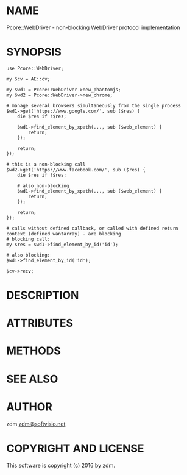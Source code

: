 # NAME

Pcore::WebDriver - non-blocking WebDriver protocol implementation

# SYNOPSIS

    use Pcore::WebDriver;

    my $cv = AE::cv;

    my $wd1 = Pcore::WebDriver->new_phantomjs;
    my $wd2 = Pcore::WebDriver->new_chrome;

    # manage several browsers simultaneously from the single process
    $wd1->get('https://www.google.com/', sub ($res) {
        die $res if !$res;

        $wd1->find_element_by_xpath(..., sub ($web_element) {
            return;
        });

        return;
    });

    # this is a non-blocking call
    $wd2->get('https://www.facebook.com/', sub ($res) {
        die $res if !$res;

        # also non-blocking
        $wd1->find_element_by_xpath(..., sub ($web_element) {
            return;
        });

        return;
    });

    # calls without defined callback, or called with defined return context (defined wantarray) - are blocking
    # blocking call:
    my $res = $wd1->find_element_by_id('id');

    # also blocking:
    $wd1->find_element_by_id('id');

    $cv->recv;

# DESCRIPTION

# ATTRIBUTES

# METHODS

# SEE ALSO

# AUTHOR

zdm <zdm@softvisio.net>

# COPYRIGHT AND LICENSE

This software is copyright (c) 2016 by zdm.
